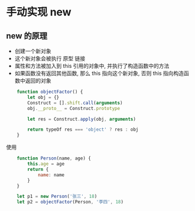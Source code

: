 # 手动实现 new 

## new 的原理
 + 创建一个新对象
 + 这个新对象会被执行 原型 链接
 + 属性和方法被加入到 this 引用的对象中, 并执行了构造函数中的方法
 + 如果函数没有返回其他函数, 那么 this 指向这个新对象, 否则 this 指向构造函数中返回的对象

```js
    function objectFactor() {
        let obj = {}
        Construct = [].shift.call(arguments)
        obj.__proto__ = Construct.prototype

        let res = Construct.apply(obj, arguments)

        return typeOf res === 'object' ? res : obj
    }
```

使用

```js
    function Person(name, age) {
        this.age = age
        return {
            name: name
        }
    }

    let p1 = new Person('张三', 18)
    let p2 = objectFactor(Person, '李四', 18)
```